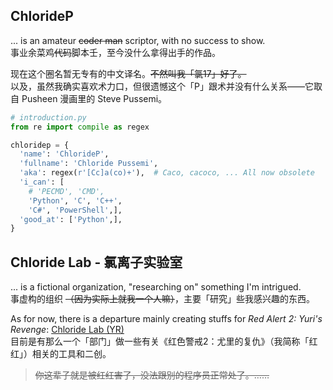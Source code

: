 ## ChlorideP
... is an amateur ~~coder man~~ scriptor, with no success to show.  
事业余菜鸡~~代码~~脚本壬，至今没什么拿得出手的作品。

现在这个圈名暂无专有的中文译名。~~不然叫我「氯17」好了。~~  
以及，虽然我确实喜欢术力口，但很遗憾这个「P」跟术并没有什么关系——它取自 Pusheen 漫画里的 Steve Pussemi。  

```python
# introduction.py
from re import compile as regex

chloridep = {
  'name': 'ChlorideP',
  'fullname': 'Chloride Pussemi',
  'aka': regex(r'[Cc]a(co)+'),  # Caco, cacoco, ... All now obsolete
  'i_can': [
    # 'PECMD', 'CMD', 
    'Python', 'C', 'C++',
    'C#', 'PowerShell',],
  'good_at': ['Python',],
}
```

## Chloride Lab - 氯离子实验室
... is a fictional organization, "researching on" something I'm intrigued.  
事虚构的组织 ~~（因为实际上就我一个人嘛）~~，主要「研究」些我感兴趣的东西。

As for now, there is a departure mainly creating stuffs for *Red Alert 2: Yuri's Revenge*:
[Chloride Lab (YR)](https://github.com/ClLab-YR)  
目前是有那么一个「部门」做一些有关《红色警戒2：尤里的复仇》（我简称「红红」）相关的工具和二创。

> ~~你这辈子就是被红红害了，没法跟别的程序员正常处了。……~~
